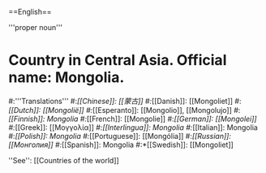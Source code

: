 ==English==

'''proper noun'''

# Country in Central Asia. Official name: Mongolia.
#:'''Translations'''
#:*[[Chinese]]: [[蒙古]]
#:*[[Danish]]: [[Mongoliet]]
#:*[[Dutch]]: [[Mongolië]]
#:*[[Esperanto]]: [[Mongolio]], [[Mongolujo]]
#:*[[Finnish]]: Mongolia
#:*[[French]]: [[Mongolie]]
#:*[[German]]: [[Mongolei]]
#:*[[Greek]]: [[Μογγολία]]
#:*[[Interlingua]]: Mongolia
#:*[[Italian]]: Mongolia
#:*[[Polish]]: Mongolia
#:*[[Portuguese]]: [[Mongólia]]
#:*[[Russian]]: [[Монголия]]
#:*[[Spanish]]: Mongolia
#:*[[Swedish]]: [[Mongoliet]]

''See'': [[Countries of the world]]
